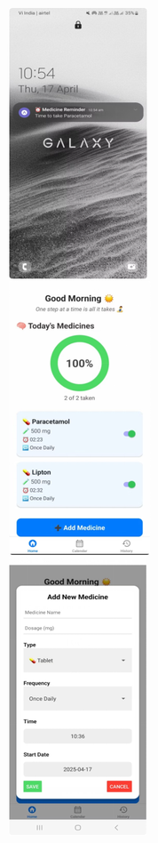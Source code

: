 
![image alt](https://github.com/Snehith18226/Medicine_Reminder/blob/49f643adc708cff9dcbd190e9d66cd5101ef7dde/screenshots/Picture1.png)
![image alt](https://github.com/Snehith18226/Medicine_Reminder/blob/16e7705abb93a2bc5cbbe57672154c500d97f5ae/screenshots/Picture2.png)
![image alt](https://github.com/Snehith18226/Medicine_Reminder/blob/fbd1ed2c1baa29053f24a9e51e324d5d9596773d/screenshots/Picture3.png)
